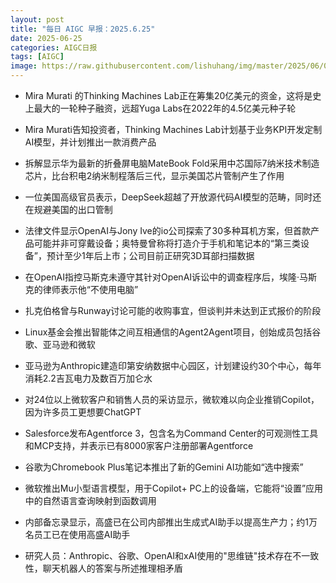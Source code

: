 ```yaml
---
layout: post
title: "每日 AIGC 早报：2025.6.25"
date: 2025-06-25
categories: AIGC日报
tags: [AIGC]
image: https://raw.githubusercontent.com/lishuhang/img/master/2025/06/0625-d.jpg
---
```


- Mira Murati 的Thinking Machines Lab正在筹集20亿美元的资金，这将是史上最大的一轮种子融资，远超Yuga Labs在2022年的4.5亿美元种子轮

- Mira Murati告知投资者，Thinking Machines Lab计划基于业务KPI开发定制AI模型，并计划推出一款消费产品

- 拆解显示华为最新的折叠屏电脑MateBook Fold采用中芯国际7纳米技术制造芯片，比台积电2纳米制程落后三代，显示美国芯片管制产生了作用

- 一位美国高级官员表示，DeepSeek超越了开放源代码AI模型的范畴，同时还在规避美国的出口管制

- 法律文件显示OpenAI与Jony Ive的io公司探索了30多种耳机方案，但首款产品可能并非可穿戴设备；奥特曼曾称将打造介于手机和笔记本的“第三类设备”，预计至少1年后上市；公司目前正研究3D耳部扫描数据

- 在OpenAI指控马斯克未遵守其针对OpenAI诉讼中的调查程序后，埃隆·马斯克的律师表示他“不使用电脑”

- 扎克伯格曾与Runway讨论可能的收购事宜，但谈判并未达到正式报价的阶段

- Linux基金会推出智能体之间互相通信的Agent2Agent项目，创始成员包括谷歌、亚马逊和微软

- 亚马逊为Anthropic建造印第安纳数据中心园区，计划建设约30个中心，每年消耗2.2吉瓦电力及数百万加仑水

- 对24位以上微软客户和销售人员的采访显示，微软难以向企业推销Copilot，因为许多员工更想要ChatGPT

- Salesforce发布Agentforce 3，包含名为Command Center的可观测性工具和MCP支持，并表示已有8000家客户注册部署Agentforce

- 谷歌为Chromebook Plus笔记本推出了新的Gemini AI功能如“选中搜索”

- 微软推出Mu小型语言模型，用于Copilot+ PC上的设备端，它能将“设置”应用中的自然语言查询映射到函数调用

- 内部备忘录显示，高盛已在公司内部推出生成式AI助手以提高生产力；约1万名员工已在使用高盛AI助手

- 研究人员：Anthropic、谷歌、OpenAI和xAI使用的"思维链"技术存在不一致性，聊天机器人的答案与所述推理相矛盾
